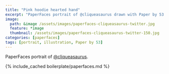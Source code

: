 ```yaml
---
title: "Pink hoodie hearted hand"
excerpt: "PaperFaces portrait of @cliqueasaurus drawn with Paper by 53 on an iPad."
image: 
  path: &image /assets/images/paperfaces-cliqueasaurus-twitter.jpg 
  feature: *image
  thumbnail: /assets/images/paperfaces-cliqueasaurus-twitter-150.jpg
categories: [paperfaces]
tags: [portrait, illustration, Paper by 53]
---
```


PaperFaces portrait of [@cliqueasaurus](https://twitter.com/cliqueasaurus).

{% include_cached boilerplate/paperfaces.md %}
